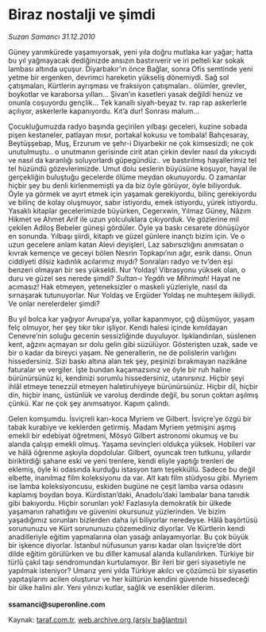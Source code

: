 # Biraz nostalji ve şimdi

*Suzan Samancı 31.12.2010*

<div class="yazi"><p>Güney yarımkürede yaşamıyorsak, yeni yıla doğru mutlaka kar yağar; hatta bu yıl yağmayacak dediğinizde ansızın bastırıverir ve iri pelteli kar sokak lambası altında uçuşur. Diyarbakır’ın önce Bağlar, sonra Ofis semtinde yeni yetme bir ergenken, devrimci hareketin yükseliş dönemiydi. Sağ sol çatışmaları, Kürtlerin ayrışması ve fraksiyon çatışmaları.. ölümler, grevler, boykotlar ve karaborsa yılları... Şivan’ın kasetleri yasak değildi henüz ve onunla coşuyordu gençlik... Tek kanallı siyah-beyaz tv. rap rap askerlerle açılıyor, askerlerle kapanıyordu. Kıt’a dur! Sonrası malum... </p>
<p>Çocukluğumuzda radyo başında geçirilen yılbaşı geceleri, kuzine sobada pişen kestaneler, patlayan mısır, portakal kokusu ve tombala! Bahçesaray, Beytüşşebap, Muş, Erzurum ve şehr-i Diyarbekir ne çok kimsesizdi; ne çok unutulmuştu.. o unutmanın gerisinde cirit atan çirkin devler nasıl da yıkıcıydı ve nasıl da karanlığı soluyorlardı güpegündüz.. ve bastırılmış hayallerimiz tel tel hüzündü gözevlerimizde. Umut dolu seslerin büyüsüne koşuyor, hayal ile gerçekliğin buluştuğu gecelerde ölüme meydan okunuyordu. O zamanlar hiçbir şey bu denli kirlenmemişti ya da biz öyle görüyor, öyle biliyorduk. Öyle ya görmek ve ayırt etmek için yaşamak gerekiyordu, bilinç gerekiyordu ve bilinç de kolay oluşmuyor, sabır istiyordu, emek istiyordu, yürek istiyordu. Yasaklı kitaplar gecelerimizde büyürken, Cegerxwin, Yılmaz Güney, Nâzım Hikmet ve Ahmet Arif ile uzun yolculuklara çıkıyorduk. Ve gözlerine mil çekilen Adiloş Bebeler güneşi gördüler. Öyle ya baskı cesarete dönüşüyor en sonunda. Yılbaşı şiirdi, kitaptı ve güzel günlere inançtı bizim için. Ve o uzun gecelere anlam katan Alevi deyişleri, Laz sabırsızlığını anımsatan o kıvrak kemençe ve geceyi bölen Nesrin Topkapı’nın ağır, esrik dansı. Onun ciddiyeti dilsiz kadınlık acılarımız mıydı? Sonraları radyo ve tv’den eşi benzeri olmayan bir ses yükseldi. Nur Yoldaş! Vibrasyonu yüksek olan, o duru ve güzel ses nerede şimdi? <i>Sultan-ı Yegâh</i> ve <i>Mihrimah</i>! Hayat ne acımasız! Hak etmeyen, yeteneksizler o maskeli yüzleriyle, nasıl da sırnaşarak tutunuyorlar. Nur Yoldaş ve Ergüder Yoldaş ne muhteşem ikiliydi. Ve onlar nerelerdeler şimdi?</p>
<p>Bu yıl bolca kar yağıyor Avrupa’ya, yollar kapanmıyor, çığ düşmüyor, yaşam felç olmuyor, her şey tıkır tıkır işliyor. Kendi halesi içinde kımıldayan Cenevre’nin soluğu gecenin sessizliğinde duyuluyor. Işıklandırılan, süslenen kent, ağzını açmayan sır dolu gelin gibi süzülüyor. Gösterişten uzak, sade ve bir o kadar da bireyci yaşam. Ne generallerin, ne de polislerin varlığını hissedersiniz. Sizi baskı altına alan tek şey, peşinizi bırakmayan nazikâne faturalar ve vergiler. İşte bundan kaçamazsınız ve öyle bir ruh haline bürünürsünüz ki, kendinizi sorumlu hissedersiniz, utanırsınız. Hiçbir şeyi ihlâl etmeye tenezzül etmeyen haletiruhiyeye bürünürsünüz. Hiçbir dil, hiçbir din, hiçbir inanç, üstünlük ve varoluş derdinde değil, bu sorun çoktan aşılmış çünkü. Kar ne çok şey anımsatıyor. Kapım çalındı. </p>
<p>Gelen komşumdu. İsviçreli karı-koca Myriem ve Gilbert. İsviçre’ye özgü bir tabak kurabiye ve keklerden getirmiş. Madam Myriem yetmişini aşmış emekli bir edebiyat öğretmeni, Mösyö Gilbert astronomi okumuş ve bu alanda çalışıp emekli olmuş. Yaşama sevinçleri oldukça yüksek. Hobileri var ve hâlâ öğrenme aşkıyla dopdolular. Gilbert, oyuncak tren tutkunu, yıllardır biriktirdiği şahane eski ve yeni trenlere, kendi eliyle yaptığı trenleri de eklemiş, öyle ki odasında kurduğu istasyon tam teşekküllü. Sadece bu değil elbette, inanılmaz film koleksiyonu da var. Alt katı film stüdyosu gibi. Myriem ise lamba koleksiyoncusu, eskiden bugüne ne çeşit lamba varsa odasını kaplamış boydan boya. Kürdistan’daki, Anadolu’daki lambalar bana tanıdık gibi bakıyordu. Hiçbir sorunları yok! Fazlasıyla demokratik bir ülkede yaşamanın rahatlığını ve güvenini okursunuz yüzlerinden. Ve bizim yaşadığımız sorunları bizlerden daha iyi biliyorlar neredeyse. Hâlâ başörtüsü sorununuzu ve Kürt sorununuzu çözemediniz diyorlar. Ve Kürtlerin kendi anadilleriyle eğitim yapmalarına olan yasağı anlayamıyorlar. Bu çok büyük bir işkence diyorlar. İstanbul nüfusunun yarısı kadar olan İsviçre’de dört dilde eğitim görülürken ve bu diller kamusal alanda kullanılırken. Türkiye bir türlü çakıl taşı sendromundan kurtulamıyor. Bir ileri bir geri siyasetiyle ne yapılmak isteniyor? Umarız yeni yılda Türkiye akılcı ve çözümcü bir siyasetin yapıtaşlarını acilen oluşturur ve her kültürün kendini güvende hissedeceği bir ülke halini alır. Yeni yılınızı kutlar, sağlık ve esenlikler dilerim.<br/><br/><b>ssamanci@superonline.com</b></p>
</div>

Kaynak: [taraf.com.tr](http://www.taraf.com.tr/suzan-samanci/makale-biraz-nostalji-ve-simdi.htm), [web.archive.org (arşiv bağlantısı)](http://web.archive.org/web/20131107084709/http://www.taraf.com.tr/suzan-samanci/makale-biraz-nostalji-ve-simdi.htm)
